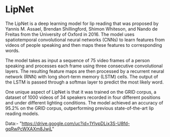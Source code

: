 # LipNet

The LipNet is a deep learning model for lip reading that was proposed by Yannis M. Assael, Brendan Shillingford, Shimon Whiteson, and Nando de Freitas from the University of Oxford in 2016. The model uses spatiotemporal convolutional neural networks (CNNs) to learn features from videos of people speaking and then maps these features to corresponding words.

The model takes as input a sequence of 75 video frames of a person speaking and processes each frame using three consecutive convolutional layers. The resulting feature maps are then processed by a recurrent neural network (RNN) with long short-term memory (LSTM) cells. The output of the LSTM is passed through a softmax layer to predict the most likely word.

One unique aspect of LipNet is that it was trained on the GRID corpus, a dataset of 1000 videos of 34 speakers recorded in four different positions and under different lighting conditions. The model achieved an accuracy of 95.2% on the GRID corpus, outperforming previous state-of-the-art lip reading models.

Data:- "https://drive.google.com/uc?id=1YlvpDLix3S-U8fd-gqRwPcWXAXm8JwjL"
